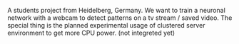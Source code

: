 A students project from Heidelberg, Germany.
We want to train a neuronal network with a webcam to detect patterns on a tv stream / saved video. The special thing is the planned experimental usage of clustered server environment to get more CPU power. (not integreted yet)
